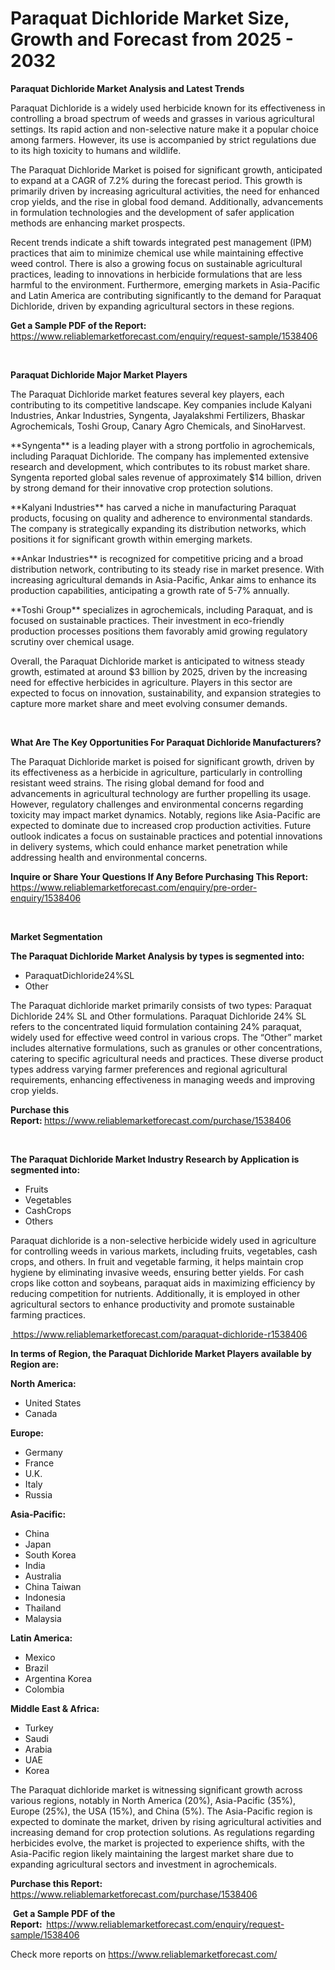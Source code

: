 <p><h1>Paraquat Dichloride Market Size, Growth and Forecast from 2025 - 2032</h1></p><p><strong>Paraquat Dichloride Market Analysis and Latest Trends</strong></p>
<p><p>Paraquat Dichloride is a widely used herbicide known for its effectiveness in controlling a broad spectrum of weeds and grasses in various agricultural settings. Its rapid action and non-selective nature make it a popular choice among farmers. However, its use is accompanied by strict regulations due to its high toxicity to humans and wildlife.</p><p>The Paraquat Dichloride Market is poised for significant growth, anticipated to expand at a CAGR of 7.2% during the forecast period. This growth is primarily driven by increasing agricultural activities, the need for enhanced crop yields, and the rise in global food demand. Additionally, advancements in formulation technologies and the development of safer application methods are enhancing market prospects. </p><p>Recent trends indicate a shift towards integrated pest management (IPM) practices that aim to minimize chemical use while maintaining effective weed control. There is also a growing focus on sustainable agricultural practices, leading to innovations in herbicide formulations that are less harmful to the environment. Furthermore, emerging markets in Asia-Pacific and Latin America are contributing significantly to the demand for Paraquat Dichloride, driven by expanding agricultural sectors in these regions.</p></p>
<p><strong>Get a Sample PDF of the Report:&nbsp;</strong> <a href="https://www.reliablemarketforecast.com/enquiry/request-sample/1538406?utm_campaign=3521&utm_medium=2&utm_source=Github&utm_content=ia&utm_term=31032025&utm_id=paraquat-dichloride">https://www.reliablemarketforecast.com/enquiry/request-sample/1538406</a></p>
<p>&nbsp;</p>
<p><strong>Paraquat Dichloride Major Market Players</strong></p>
<p><p>The Paraquat Dichloride market features several key players, each contributing to its competitive landscape. Key companies include Kalyani Industries, Ankar Industries, Syngenta, Jayalakshmi Fertilizers, Bhaskar Agrochemicals, Toshi Group, Canary Agro Chemicals, and SinoHarvest.</p><p>**Syngenta** is a leading player with a strong portfolio in agrochemicals, including Paraquat Dichloride. The company has implemented extensive research and development, which contributes to its robust market share. Syngenta reported global sales revenue of approximately $14 billion, driven by strong demand for their innovative crop protection solutions.</p><p>**Kalyani Industries** has carved a niche in manufacturing Paraquat products, focusing on quality and adherence to environmental standards. The company is strategically expanding its distribution networks, which positions it for significant growth within emerging markets. </p><p>**Ankar Industries** is recognized for competitive pricing and a broad distribution network, contributing to its steady rise in market presence. With increasing agricultural demands in Asia-Pacific, Ankar aims to enhance its production capabilities, anticipating a growth rate of 5-7% annually.</p><p>**Toshi Group** specializes in agrochemicals, including Paraquat, and is focused on sustainable practices. Their investment in eco-friendly production processes positions them favorably amid growing regulatory scrutiny over chemical usage.</p><p>Overall, the Paraquat Dichloride market is anticipated to witness steady growth, estimated at around $3 billion by 2025, driven by the increasing need for effective herbicides in agriculture. Players in this sector are expected to focus on innovation, sustainability, and expansion strategies to capture more market share and meet evolving consumer demands.</p></p>
<p>&nbsp;</p>
<p><strong>What Are The Key Opportunities For Paraquat Dichloride Manufacturers?</strong></p>
<p><p>The Paraquat Dichloride market is poised for significant growth, driven by its effectiveness as a herbicide in agriculture, particularly in controlling resistant weed strains. The rising global demand for food and advancements in agricultural technology are further propelling its usage. However, regulatory challenges and environmental concerns regarding toxicity may impact market dynamics. Notably, regions like Asia-Pacific are expected to dominate due to increased crop production activities. Future outlook indicates a focus on sustainable practices and potential innovations in delivery systems, which could enhance market penetration while addressing health and environmental concerns.</p></p>
<p><strong>Inquire or Share Your Questions If Any Before Purchasing This Report:</strong> <a href="https://www.reliablemarketforecast.com/enquiry/pre-order-enquiry/1538406?utm_campaign=3521&utm_medium=2&utm_source=Github&utm_content=ia&utm_term=31032025&utm_id=paraquat-dichloride">https://www.reliablemarketforecast.com/enquiry/pre-order-enquiry/1538406</a></p>
<p>&nbsp;</p>
<p><strong>Market Segmentation</strong></p>
<p><strong>The Paraquat Dichloride Market Analysis by types is segmented into:</strong></p>
<p><ul><li>ParaquatDichloride24%SL</li><li>Other</li></ul></p>
<p><p>The Paraquat dichloride market primarily consists of two types: Paraquat Dichloride 24% SL and Other formulations. Paraquat Dichloride 24% SL refers to the concentrated liquid formulation containing 24% paraquat, widely used for effective weed control in various crops. The “Other” market includes alternative formulations, such as granules or other concentrations, catering to specific agricultural needs and practices. These diverse product types address varying farmer preferences and regional agricultural requirements, enhancing effectiveness in managing weeds and improving crop yields.</p></p>
<p><strong>Purchase this Report:&nbsp;</strong><a href="https://www.reliablemarketforecast.com/purchase/1538406?utm_campaign=3521&utm_medium=2&utm_source=Github&utm_content=ia&utm_term=31032025&utm_id=paraquat-dichloride">https://www.reliablemarketforecast.com/purchase/1538406</a></p>
<p>&nbsp;</p>
<p><strong>The Paraquat Dichloride Market Industry Research by Application is segmented into:</strong></p>
<p><ul><li>Fruits</li><li>Vegetables</li><li>CashCrops</li><li>Others</li></ul></p>
<p><p>Paraquat dichloride is a non-selective herbicide widely used in agriculture for controlling weeds in various markets, including fruits, vegetables, cash crops, and others. In fruit and vegetable farming, it helps maintain crop hygiene by eliminating invasive weeds, ensuring better yields. For cash crops like cotton and soybeans, paraquat aids in maximizing efficiency by reducing competition for nutrients. Additionally, it is employed in other agricultural sectors to enhance productivity and promote sustainable farming practices.</p></p>
<p><a href="https://www.reliablemarketforecast.com/paraquat-dichloride-r1538406?utm_campaign=3521&utm_medium=2&utm_source=Github&utm_content=ia&utm_term=31032025&utm_id=paraquat-dichloride">&nbsp;https://www.reliablemarketforecast.com/paraquat-dichloride-r1538406</a></p>
<p><strong>In terms of Region, the Paraquat Dichloride Market Players available by Region are:</strong></p>
<p>
    <p> <strong> North America: </strong>
        <ul>
            <li>United States</li>
            <li>Canada</li>
        </ul>
        </p> 
    <p> <strong> Europe: </strong>
        <ul>
            <li>Germany</li>
            <li>France</li>
            <li>U.K.</li>
            <li>Italy</li>
            <li>Russia</li>
        </ul>
        </p> 
    <p> <strong> Asia-Pacific: </strong>
        <ul>
            <li>China</li>
            <li>Japan</li>
            <li>South Korea</li>
            <li>India</li>
            <li>Australia</li>
            <li>China Taiwan</li>
            <li>Indonesia</li>
            <li>Thailand</li>
            <li>Malaysia</li>
        </ul>
        </p> 
    <p> <strong> Latin America: </strong>
        <ul>
            <li>Mexico</li>
            <li>Brazil</li>
            <li>Argentina Korea</li>
            <li>Colombia</li>
        </ul>
        </p> 
    <p> <strong> Middle East & Africa: </strong>
        <ul>
            <li>Turkey</li>
            <li>Saudi</li>
            <li>Arabia</li>
            <li>UAE</li>
            <li>Korea</li>
        </ul>
    </p>
    </p>
<p><p>The Paraquat dichloride market is witnessing significant growth across various regions, notably in North America (20%), Asia-Pacific (35%), Europe (25%), the USA (15%), and China (5%). The Asia-Pacific region is expected to dominate the market, driven by rising agricultural activities and increasing demand for crop protection solutions. As regulations regarding herbicides evolve, the market is projected to experience shifts, with the Asia-Pacific region likely maintaining the largest market share due to expanding agricultural sectors and investment in agrochemicals.</p></p>
<p><strong>Purchase this Report: </strong><a href="https://www.reliablemarketforecast.com/purchase/1538406?utm_campaign=3521&utm_medium=2&utm_source=Github&utm_content=ia&utm_term=31032025&utm_id=paraquat-dichloride">https://www.reliablemarketforecast.com/purchase/1538406</a></p>
<p>&nbsp;<strong>Get a Sample PDF of the Report:&nbsp;&nbsp;</strong><a href="https://www.reliablemarketforecast.com/enquiry/request-sample/1538406?utm_campaign=3521&utm_medium=2&utm_source=Github&utm_content=ia&utm_term=31032025&utm_id=paraquat-dichloride">https://www.reliablemarketforecast.com/enquiry/request-sample/1538406</a></p>
<p><strong></strong></p>
<p>Check more reports on <a href="https://www.reliablemarketforecast.com/?utm_campaign=3521&utm_medium=2&utm_source=Github&utm_content=ia&utm_term=31032025&utm_id=paraquat-dichloride">https://www.reliablemarketforecast.com/</a></p>